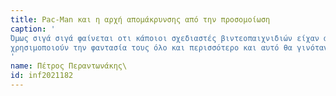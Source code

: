 ```yaml
---
title: Pac-Man και η αρχή απομάκρυνσης από την προσομοίωση
caption: '
Όμως σιγά σιγά φαίνεται οτι κάποιοι σχεδιαστές βιντεoπαιχνιδιών είχαν αρχίσει να ευρύνουν τους ορίζοντες τους και σιγά σιγά μα απομακρύνονται από την προσομοίωση. Για παράδειγμα, ο μεγαλύτερος τίτλος εκείνης της εποχής και γενικά από τους μεγαλύτερους στην ιστορία των παιχνιδιών ήταν το Pac-Man ένα παιχνίδι όπου ο παίκτης είχε ως σκοπό να μαζέψει όσες περισσότερες βούλες μπορούσε πριν τον ακουμπήσουν ένα από τα φαντάσματα του παιχνιδιού. Υπάρχουν πολλά ακόμη παραδείγματα που οι σχεδιαστές
χρησιμοποιούν την φαντασία τους όλο και περισσότερο και αυτό θα γινόταν το στάνταρ στα videogames στο μέλλον.
'
name: Πέτρος Περαντωνάκης\
id: inf2021182
---
```

